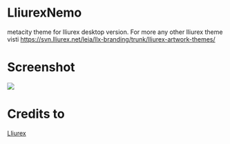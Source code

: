 # LliurexNemo
metacity theme for lliurex desktop version. For more any other lliurex theme visti https://svn.lliurex.net/leia/llx-branding/trunk/lliurex-artwork-themes/

# Screenshot
![](http://gnome-look.org/CONTENT/content-pre1/153067-1.png)

# Credits to
[Lliurex](http://gnome-look.org/usermanager/search.php?username=lliurex)
